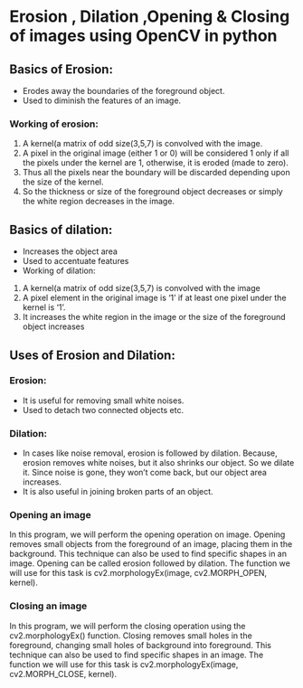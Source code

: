 
#  Erosion , Dilation ,Opening & Closing of images using OpenCV in python

## Basics of Erosion: 

- Erodes away the boundaries of the foreground object.
- Used to diminish the features of an image.

### Working of erosion: 
 

1. A kernel(a matrix of odd size(3,5,7) is convolved with the image.
2. A pixel in the original image (either 1 or 0) will be considered 1 only if all the pixels under the kernel are 1, otherwise, it is eroded (made to zero).
3. Thus all the pixels near the boundary will be discarded depending upon the size of the kernel.
4. So the thickness or size of the foreground object decreases or simply the white region decreases in the image.

## Basics of dilation: 
 

- Increases the object area
- Used to accentuate features
- Working of dilation:
 

1. A kernel(a matrix of odd size(3,5,7) is convolved with the image
2. A pixel element in the original image is ‘1’ if at least one pixel under the kernel is ‘1’.
3. It increases the white region in the image or the size of the foreground object increases 
 
## Uses of Erosion and Dilation: 
 

### Erosion: 
- It is useful for removing small white noises.
- Used to detach two connected objects etc.

### Dilation:
- In cases like noise removal, erosion is followed by dilation. Because, erosion removes white noises, but it also shrinks our object. So we dilate it. Since noise is gone, they won’t come back, but our object area increases.
- It is also useful in joining broken parts of an object.

### Opening an image

In this program, we will perform the opening operation on image. Opening removes small objects from the foreground of an image, placing them in the background. This technique can also be used to find specific shapes in an image. Opening can be called erosion followed by dilation. The function we will use for this task is cv2.morphologyEx(image, cv2.MORPH_OPEN, kernel).

### Closing an image

In this program, we will perform the closing operation using the cv2.morphologyEx() function. Closing removes small holes in the foreground, changing small holes of background into foreground. This technique can also be used to find specific shapes in an image. The function we will use for this task is cv2.morphologyEx(image, cv2.MORPH_CLOSE, kernel).

